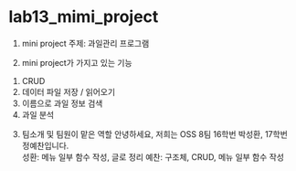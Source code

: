 # lab13_mimi_project

1. mini project 주제: 과일관리 프로그램

2. mini project가 가지고 있는 기능
1) CRUD
2) 데이터 파일 저장 / 읽어오기
3) 이름으로 과일 정보 검색
4) 과일 분석

3. 팀소개 및 팀원이 맡은 역할
안녕하세요, 저희는 OSS 8팀 16학번 박성환, 17학번 정예찬입니다.  
성환: 메뉴 일부 함수 작성, 글로 정리
예찬: 구조체, CRUD, 메뉴 일부 함수 작성
